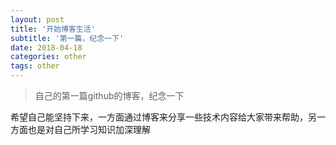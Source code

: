 ```yaml
---
layout: post
title: '开始博客生活'
subtitle: '第一篇，纪念一下'
date: 2018-04-18
categories: other
tags: other
---
```


> 自己的第一篇github的博客，纪念一下

希望自己能坚持下来，一方面通过博客来分享一些技术内容给大家带来帮助，另一方面也是对自己所学习知识加深理解